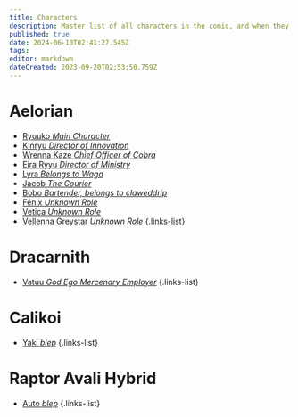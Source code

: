 ```yaml
---
title: Characters
description: Master list of all characters in the comic, and when they appear, as well as their owners, and their information and details.
published: true
date: 2024-06-10T02:41:27.545Z
tags: 
editor: markdown
dateCreated: 2023-09-20T02:53:50.759Z
---
```


# Aelorian
- [Ryuuko *Main Character*](/en/reference/character/aelorian/ryuuko)
- [Kinryu *Director of Innovation*](/en/reference/character/aelorian/kinryu)
- [Wrenna Kaze *Chief Officer of Cobra*](/en/reference/character/aelorian/wrenna-kaze)
- [Eira Ryyu *Director of Ministry*](/en/reference/character/aelorian/eira-ryyu)
- [Lyra *Belongs to Waga*](/en/reference/character/aelorian/lyra)
- [Jacob *The Courier*](/en/reference/character/aelorian/jacob)
- [Bobo *Bartender, belongs to claweddrip*](/en/reference/character/aelorian/bobo)
- [Fénix *Unknown Role*](/en/reference/character/aelorian/fénix)
- [Vetica *Unknown Role*](/en/reference/character/aelorian/vetica)
- [Vellenna Greystar *Unknown Role*](/en/reference/character/aelorian/vellenna-greystar)
{.links-list}

# Dracarnith
- [Vatuu *God Ego Mercenary Employer*](/en/reference/character/dracarnith/vatuu)
{.links-list}

# Calikoi
- [Yaki *blep*](/en/reference/character/calikoi/yaki-surname)
{.links-list}

# Raptor Avali Hybrid
- [Auto *blep*](/en/reference/character/)
{.links-list}